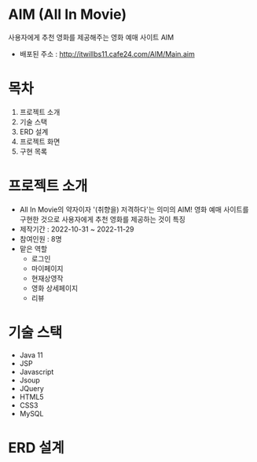 # AIM (All In Movie)
사용자에게 추천 영화를 제공해주는 영화 예매 사이트 AIM 
* 배포된 주소 : http://itwillbs11.cafe24.com/AIM/Main.aim
# 목차
1. 프로젝트 소개
2. 기술 스택
3. ERD 설계
4. 프로젝트 화면
5. 구현 목록
# 프로젝트 소개
* All In Movie의 약자이자 '(취향을) 저격하다'는 의미의 AIM! 영화 예매 사이트를 구현한 것으로 사용자에게 추천 영화를 제공하는 것이 특징
* 제작기간 : 2022-10-31 ~ 2022-11-29
* 참여인원 : 8명
* 맡은 역할
  * 로그인
  * 마이페이지
  * 현재상영작
  * 영화 상세페이지
  * 리뷰
# 기술 스택
* Java 11
* JSP
* Javascript
* Jsoup
* JQuery
* HTML5
* CSS3
* MySQL
# ERD 설계
